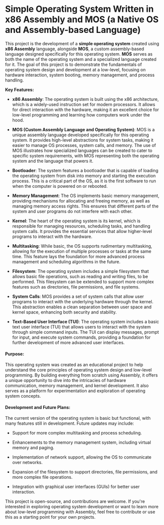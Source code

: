 
# Simple Operating System Written in x86 Assembly and MOS (a Native OS and Assembly-based Language)

This project is the development of a **simple operating system** created using **x86 Assembly** language, alongside **MOS**, a custom assembly-based language designed specifically for this operating system. **MOS** serves as both the name of the operating system and a specialized language created for it. The goal of this project is to demonstrate the fundamentals of operating system design and development at a low-level, focusing on hardware interaction, system booting, memory management, and process handling.

**Key Features:**

-   **x86 Assembly**: The operating system is built using the x86 architecture, which is a widely-used instruction set for modern processors. It allows for direct interaction with the hardware, making it an excellent choice for low-level programming and learning how computers work under the hood.
    
-   **MOS (Custom Assembly Language and Operating System)**: MOS is a unique assembly language developed specifically for this operating system. It provides high-level abstractions for system tasks, making it easier to manage OS processes, system calls, and memory. The use of MOS illustrates how specialized languages can be created to cater to specific system requirements, with MOS representing both the operating system and the language that powers it.
    
-   **Bootloader**: The system features a bootloader that is capable of loading the operating system from disk into memory and starting the execution process. This is a critical part of the OS, as it is the first software to run when the computer is powered on or rebooted.
    
-   **Memory Management**: The OS implements basic memory management, providing mechanisms for allocating and freeing memory, as well as managing memory access rights. This ensures that different parts of the system and user programs do not interfere with each other.
    
-   **Kernel**: The heart of the operating system is its kernel, which is responsible for managing resources, scheduling tasks, and handling system calls. It provides the essential services that allow higher-level programs to interact with the hardware.
    
-   **Multitasking**: While basic, the OS supports rudimentary multitasking, allowing for the execution of multiple processes or tasks at the same time. This feature lays the foundation for more advanced process management and scheduling algorithms in the future.
    
-   **Filesystem**: The operating system includes a simple filesystem that allows basic file operations, such as reading and writing files, to be performed. This filesystem can be extended to support more complex features such as directories, file permissions, and file systems.
    
-   **System Calls**: MOS provides a set of system calls that allow user programs to interact with the underlying hardware through the kernel. This abstraction enables a clean separation between user space and kernel space, enhancing both security and stability.
    
-   **Text-Based User Interface (TUI)**: The operating system includes a basic text user interface (TUI) that allows users to interact with the system through simple command inputs. The TUI can display messages, prompt for input, and execute system commands, providing a foundation for further development of more advanced user interfaces.
    

#### Purpose:

This operating system was created as an educational project to help understand the core principles of operating system design and low-level programming. By building everything from scratch using Assembly, it offers a unique opportunity to dive into the intricacies of hardware communication, memory management, and kernel development. It also serves as a platform for experimentation and exploration of operating system concepts.

#### Development and Future Plans:

The current version of the operating system is basic but functional, with many features still in development. Future updates may include:

-   Support for more complex multitasking and process scheduling.
    
-   Enhancements to the memory management system, including virtual memory and paging.
    
-   Implementation of network support, allowing the OS to communicate over networks.
    
-   Expansion of the filesystem to support directories, file permissions, and more complex file operations.
    
-   Integration with graphical user interfaces (GUIs) for better user interaction.
    

This project is open-source, and contributions are welcome. If you're interested in exploring operating system development or want to learn more about low-level programming with Assembly, feel free to contribute or use this as a starting point for your own projects.
